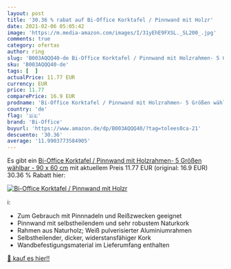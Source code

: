 ```yaml
---
layout: post
title: '30.36 % rabat auf Bi-Office Korktafel / Pinnwand mit Holzr'
date: 2021-02-06 05:05:42
image: 'https://m.media-amazon.com/images/I/31yEhE9FXSL._SL200_.jpg'
comments: true
category: ofertas
author: ring
slug: 'B003AQQQ40-de Bi-Office Korktafel / Pinnwand mit Holzrahmen- 5 Größen...'
sku: 'B003AQQQ40-de'
tags: [  ]
actualPrice: 11.77 EUR
currency: EUR
price: 11.77
comparePrice: 16.9 EUR
prodname: 'Bi-Office Korktafel / Pinnwand mit Holzrahmen- 5 Größen wählbar - 90 x 60 cm'
country: 'de'
flag: '🇩🇪'
brand: 'Bi-Office'
buyurl: 'https://www.amazon.de/dp/B003AQQQ40/?tag=tolees0ca-21'
descuento: '30.36'
average: '11.9903773584905'
---
```


Es gibt ein [Bi-Office Korktafel / Pinnwand mit Holzrahmen- 5 Größen wählbar - 90 x 60 cm](https://www.amazon.de/dp/B003AQQQ40/?tag=tolees0ca-21) mit aktuellem Preis 11.77 EUR (original: 16.9 EUR) 30.36 % Rabatt hier:

[![Bi-Office Korktafel / Pinnwand mit Holzr](https://m.media-amazon.com/images/I/31yEhE9FXSL._SL200_.jpg)](https://www.amazon.de/dp/B003AQQQ40/?tag=tolees0ca-21)

ℹ️:

- Zum Gebrauch mit Pinnnadeln und Reißzwecken geeignet
- Pinnwand mit selbstheilendem und sehr robustem Naturkork
- Rahmen aus Naturholz; Weiß pulverisierter Aluminiumrahmen
- Selbstheilender, dicker, widerstansfähiger Kork
- Wandbefestigungsmaterial im Lieferumfang enthalten

[🛒 kauf es hier!!](https://www.amazon.de/dp/B003AQQQ40/?tag=tolees0ca-21)

